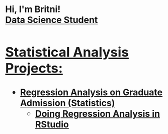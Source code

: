 <h1>Hi, I'm Britni! <br/><a href="https://github.com/brit-dotcom">Data Science Student</a> <a href="https://www.linkedin.com/in/britnibarcelo/">

<h2>Statistical Analysis Projects:</h2>

- <b>Regression Analysis on Graduate Admission (Statistics)</b>
  - [Doing Regression Analysis in RStudio]()
